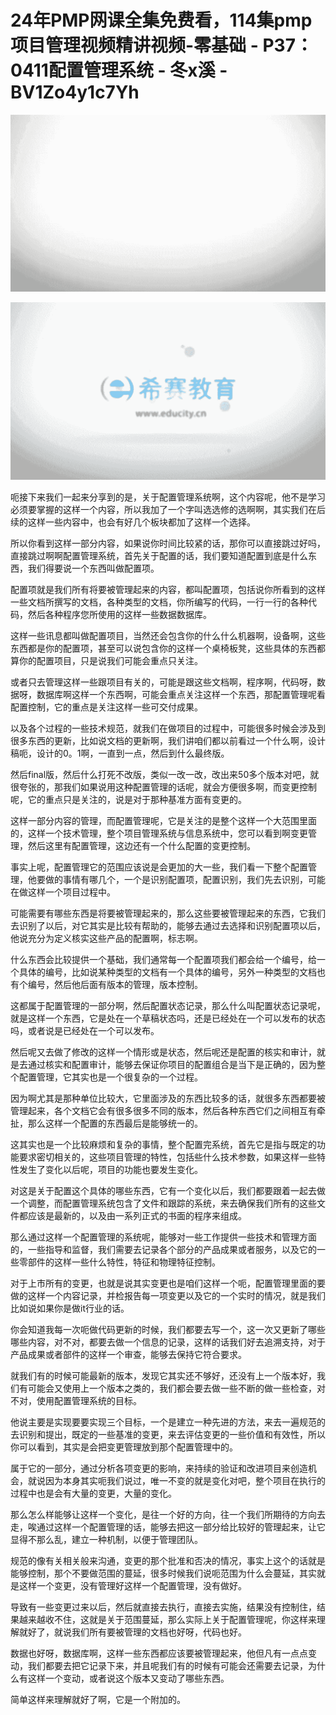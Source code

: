 # 24年PMP网课全集免费看，114集pmp项目管理视频精讲视频-零基础 - P37：0411配置管理系统 - 冬x溪 - BV1Zo4y1c7Yh

![](img/5c3154ec9309de7a2d662554f0d55563_0.png)

![](img/5c3154ec9309de7a2d662554f0d55563_1.png)

呃接下来我们一起来分享到的是，关于配置管理系统啊，这个内容呢，他不是学习必须要掌握的这样一个内容，所以我加了一个字叫选选修的选啊啊，其实我们在后续的这样一些内容中，也会有好几个板块都加了这样一个选择。

所以你看到这样一部分内容，如果说你时间比较紧的话，那你可以直接跳过好吗，直接跳过啊啊配置管理系统，首先关于配置的话，我们要知道配置到底是什么东西，我们得要说一个东西叫做配置项。

配置项就是我们所有将要被管理起来的内容，都叫配置项，包括说你所看到的这样一些文档所撰写的文档，各种类型的文档，你所编写的代码，一行一行的各种代码，然后各种程序您所使用的这样一些数据数据库。

这样一些讯息都叫做配置项目，当然还会包含你的什么什么机器啊，设备啊，这些东西都是你的配置项，甚至可以说包含你的这样一个桌椅板凳，这些具体的东西都算你的配置项目，只是说我们可能会重点只关注。

或者只去管理这样一些跟项目有关的，可能是跟这些文档啊，程序啊，代码呀，数据呀，数据库啊这样一个东西啊，可能会重点关注这样一个东西，那配置管理呢看配置控制，它的重点是关注这样一些可交付成果。

以及各个过程的一些技术规范，就我们在做项目的过程中，可能很多时候会涉及到很多东西的更新，比如说文档的更新啊，我们讲咱们都以前看过一个什么啊，设计稿呃，设计的0。1啊，一直到一点，然后到什么最终版。

然后final版，然后什么打死不改版，类似一改一改，改出来50多个版本对吧，就很夸张的，那我们如果说用这种配置管理的话呢，就会方便很多啊，而变更控制呢，它的重点只是关注的，说是对于那种基准方面有变更的。

这样一部分内容的管理，而配置管理呢，它是关注的是整个这样一个大范围里面的，这样一个技术管理，整个项目管理系统与信息系统中，您可以看到啊变更管理，然后这里有配置管理，这边还有一个什么配置的变更控制。

事实上呢，配置管理它的范围应该说是会更加的大一些，我们看一下整个配置管理，他要做的事情有哪几个，一个是识别配置项，配置识别，我们先去识别，可能在做这样一个项目过程中。

可能需要有哪些东西是将要被管理起来的，那么这些要被管理起来的东西，它我们去识别了以后，对它其实是比较有帮助的，能够去通过去选择和识别配置项以后，他说充分为定义核实这些产品的配置啊，标志啊。

什么东西会比较提供一个基础，我们通常每一个配置项我们都会给一个编号，给一个具体的编号，比如说某种类型的文档有一个具体的编号，另外一种类型的文档也有个编号，然后他后面有版本的管理，版本控制。

这都属于配置管理的一部分啊，然后配置状态记录，那么什么叫配置状态记录呢，就是这样一个东西，它是处在一个草稿状态吗，还是已经处在一个可以发布的状态吗，或者说是已经处在一个可以发布。

然后呢又去做了修改的这样一个情形或是状态，然后呢还是配置的核实和审计，就是去通过核实和配置审计，能够去保证你项目的配置组合是当下是正确的，因为整个配置管理，它其实也是一个很复杂的一个过程。

因为啊尤其是那种单位比较大，它里面涉及的东西比较多的话，就很多东西都要被管理起来，各个文档它会有很多很多不同的版本，然后各种东西它们之间相互有牵扯，那么这样一个配置的东西最后是能够统一的。

这其实也是一个比较麻烦和复杂的事情，整个配置完系统，首先它是指与既定的功能要求密切相关的，这些项目管理的特性，包括些什么技术参数，如果这样一些特性发生了变化以后呢，项目的功能也要发生变化。

对这是关于配置这个具体的哪些东西，它有一个变化以后，我们都要跟着一起去做一个调整，而配置管理系统包含了文件和跟踪的系统，来去确保我们所有的这些文件都应该是最新的，以及由一系列正式的书面的程序来组成。

那么通过这样一个配置管理的系统呢，能够对一些工作提供一些技术和管理方面的，一些指导和监督，我们需要去记录各个部分的产品成果或者服务，以及它的一些零部件的这样一些什么特性，特征和物理特征控制。

对于上市所有的变更，也就是说其实变更也是咱们这样一个呃，配置管理里面的要做的这样一个内容记录，并检报告每一项变更以及它的一个实时的情况，就是我们比如说如果你是做it行业的话。

你会知道我每一次呃做代码更新的时候，我们都要去写一个，这一次又更新了哪些哪些内容，对不对，都要去做一个信息的记录，这样的话我们好去追溯支持，对于产品成果或者部件的这样一个审查，能够去保持它符合要求。

就我们有的时候可能最新的版本，发现它其实还不够好，还没有上一个版本好，我们有可能会又使用上一个版本之类的，我们都会要去做一些不断的做一些检查，对不对，使用配置管理系统的目标。

他说主要是实现要要实现三个目标，一个是建立一种先进的方法，来去一遍规范的去识别和提出，既定的一些基准的变更，来去评估变更的一些价值和有效性，所以你可以看到，其实是会把变更管理放到那个配置管理中的。

属于它的一部分，通过分析各项变更的影响，来持续的验证和改进项目来创造机会，就说因为本身其实呃我们说过，唯一不变的就是变化对吧，整个项目在执行的过程中也是会有大量的变更，大量的变化。

那么怎么样能够让这样一个变化，是往一个好的方向，往一个我们所期待的方向去走，唉通过这样一个配置管理的话，能够去把这一部分给比较好的管理起来，让它显得不那么乱，建立一种机制，以便于管理团队。

规范的像有关相关般来沟通，变更的那个批准和否决的情况，事实上这个的话就是能够控制，那个不要做范围的蔓延，很多时候我们说呃范围为什么会蔓延，其实就是这样一个变更，没有管理好这样一个配置管理，没有做好。

导致有一些变更过来以后，然后就直接去执行，直接去实施，结果没有控制住，结果越来越收不住，这就是关于范围蔓延，那么实际上关于配置管理呢，你这样来理解就好了，就说我们所有要被管理的文档也好呀，代码也好。

数据也好呀，数据库啊，这样一些东西都应该要被管理起来，他但凡有一点点变动，我们都要去把它记录下来，并且呢我们有的时候有可能会还需要去记录，为什么有这样一个变动，或者说这个版本又变动了哪些东西。

简单这样来理解就好了啊，它是一个附加的。